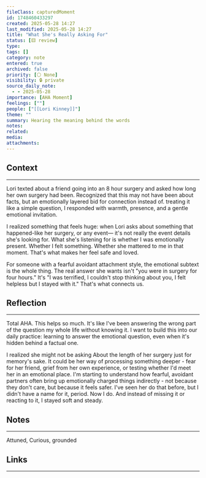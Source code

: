 ```yaml
---
fileClass: capturedMoment
id: 1748460433297
created: 2025-05-28 14:27
last_modified: 2025-05-28 14:27
title: "What She's Really Asking For"
status: [🟨 review]
type: 
tags: []
category: note
entered: true
archived: false
priority: [⚪ None]
visibility: 🔒 private
source_daily_note:
  - - 2025-05-28
importance: [AHA Moment]
feelings: [""]
people: ["[[Lori Kinney]]"]
theme: ""
summary: Hearing the meaning behind the words
notes: 
related: 
media: 
attachments:
---
```


## Context
---
Lori texted about a friend going into an 8 hour surgery and asked how long her own surgery had been. Recognized that this may not have been about facts, but an emotionally layered bid for connection instead of. treating it like a simple question, I responded with warmth, presence, and a gentle emotional invitation.

I realized something that feels huge: when Lori asks about something that happened-like her surgery, or any event— it's not really the event details she's looking for. What she's listening for is whether I was emotionally present. Whether I felt something. Whether she mattered to me in that moment. That's what makes her feel safe and loved.

For someone with a fearful avoidant attachment style, the emotional subtext is the whole thing. The real answer she wants isn't "you were in surgery for four hours." It's "I was terrified, I couldn't stop thinking about you, I felt helpless but I stayed with it." That's what connects us.
## Reflection
---
Total AHA. This helps so much. It's like l've been answering the wrong part of the question my whole life without knowing it. I want to build this into our daily practice: learning to answer the emotional question, even when it's hidden behind a factual one.

I realized she might not be asking About the length of her surgery just for memory's sake. It could be her way of processing something deeper - fear for her friend, grief from her own experience, or testing whether I'd meet her in an emotional place. I'm starting to understand how fearful, avoidant partners often bring up emotionally charged things indirectly - not because they don't care, but because it feels safer. I've seen her do that before, but I didn't have a name for it, period. Now I do. And instead of missing it or reacting to it, I stayed soft and steady.
## Notes 
---
Attuned, Curious, grounded
## Links
---


